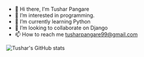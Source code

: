 - 👋 Hi there, I’m Tushar Pangare
- 👀 I’m interested in programming.
- 🌱 I’m currently learning Python
- 💞️ I’m looking to collaborate on Django
- 📫 How to reach me tusharpangare99@gmail.com

![Tushar's GitHub stats](https://github-readme-stats.vercel.app/api?username=tusharpangare&&theme=synthwave&show_icons=true)


<!---
tusharpangare/tusharpangare is a ✨ special ✨ repository because its `README.md` (this file) appears on your GitHub profile.
You can click the Preview link to take a look at your changes.
--->
